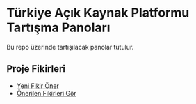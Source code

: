# Türkiye Açık Kaynak Platformu Tartışma Panoları

Bu repo üzerinde tartışılacak panolar tutulur.

## Proje Fikirleri

- [Yeni Fikir Öner](https://github.com/acikkaynakplatformu/tartisma/issues/new?projects=acikkaynakplatformu/tartisma/1)
- [Önerilen Fikirleri Gör](https://github.com/acikkaynakplatformu/tartisma/projects/1)
